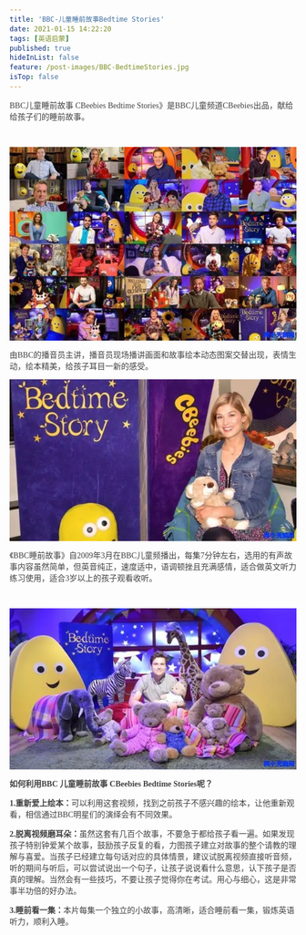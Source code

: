 ```yaml
---
title: 'BBC-儿童睡前故事Bedtime Stories'
date: 2021-01-15 14:22:20
tags: [英语启蒙]
published: true
hideInList: false
feature: /post-images/BBC-BedtimeStories.jpg
isTop: false
---
```


<p style="color:#404040;font-family:Georgia, &quot;font-size:16px;background-color:#FFFFFF;">
  BBC儿童睡前故事 CBeebies Bedtime Stories》是BBC儿童频道CBeebies出品，献给给孩子们的睡前故事。
</p>
<p style="color:#404040;font-family:Georgia, &quot;font-size:16px;background-color:#FFFFFF;">
  <br />
</p>
<div class="image-package" style="margin:0px;text-align:center;font-size:0px;color:#404040;font-family:Georgia, &quot;background-color:#FFFFFF;">
  <div class="image-container" style="background-color:transparent;margin:0px auto;">
    <div class="image-container-fill">
    </div>
    <div class="image-view">
      <img class="" src="/images/33280-f855a8df49f1d268.jpg" style="width:auto;height:auto;" /> 
    </div>
  </div>
</div>
<p style="color:#404040;font-family:Georgia, &quot;font-size:16px;background-color:#FFFFFF;">
  由BBC的播音员主讲，播音员现场播讲画面和故事绘本动态图案交替出现，表情生动，绘本精美，给孩子耳目一新的感受。
</p>
<div class="image-package" style="margin:0px;text-align:center;font-size:0px;color:#404040;font-family:Georgia, &quot;background-color:#FFFFFF;">
  <div class="image-container" style="background-color:transparent;margin:0px auto;">
    <div class="image-container-fill">
    </div>
    <div class="image-view">
      <img class="" src="/images/33280-6aa5350aec3be38f.jpg" style="width:auto;height:auto;" /> 
    </div>
  </div>
</div>
<p style="color:#404040;font-family:Georgia, &quot;font-size:16px;background-color:#FFFFFF;">
  《BBC睡前故事》自2009年3月在BBC儿童频播出，每集7分钟左右，选用的有声故事内容虽然简单，但英音纯正，速度适中，语调顿挫且充满感情，适合做英文听力练习使用，适合3岁以上的孩子观看收听。
</p>
<p style="color:#404040;font-family:Georgia, &quot;font-size:16px;background-color:#FFFFFF;">
  <br />
</p>
<div class="image-package" style="margin:0px;text-align:center;font-size:0px;color:#404040;font-family:Georgia, &quot;background-color:#FFFFFF;">
  <div class="image-container" style="background-color:transparent;margin:0px auto;">
    <div class="image-container-fill">
    </div>
    <div class="image-view">
      <img class="" src="/images/33280-35c618c852c8e56d.jpg" style="width:auto;height:auto;" /> 
    </div>
  </div>
</div>
<p style="color:#404040;font-family:Georgia, &quot;font-size:16px;background-color:#FFFFFF;">
  <span style="font-weight:600;">如何利用BBC 儿童睡前故事 CBeebies Bedtime Stories呢？</span> 
</p>
<p style="color:#404040;font-family:Georgia, &quot;font-size:16px;background-color:#FFFFFF;">
  <span style="font-weight:600;">1.重新爱上绘本：</span>可以利用这套视频，找到之前孩子不感兴趣的绘本，让他重新观看，相信通过BBC明星们的演绎会有不同效果。
</p>
<p style="color:#404040;font-family:Georgia, &quot;font-size:16px;background-color:#FFFFFF;">
  <span style="font-weight:600;">2.脱离视频磨耳朵：</span>虽然这套有几百个故事，不要急于都给孩子看一遍。如果发现孩子特别钟爱某个故事，鼓励孩子反复的看，力图孩子建立对故事的整个请教的理解与喜爱。当孩子已经建立每句话对应的具体情景，建议试脱离视频直接听音频，听的期间与听后，可以尝试说出一个句子，让孩子说说看什么意思，认下孩子是否真的理解。当然会有一些技巧，不要让孩子觉得你在考试。用心与细心，这是非常事半功倍的好办法。
</p>
<p style="color:#404040;font-family:Georgia, &quot;font-size:16px;background-color:#FFFFFF;">
  <span style="font-weight:600;">3.睡前看一集：</span>本片每集一个独立的小故事，高清晰，适合睡前看一集，锻炼英语听力，顺利入睡。
</p>

